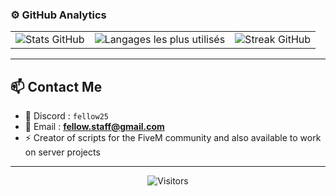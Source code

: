 ### ⚙️ GitHub Analytics

<table>
  <tr>
    <td>
      <img
        src="https://github-readme-stats.vercel.app/api?username=fellow25&theme=dark&hide_border=false&include_all_commits=true&count_private=true"
        alt="Stats GitHub"
      />
    </td>
    <td>
      <img
        src="https://github-readme-stats.vercel.app/api/top-langs/?username=fellow25&theme=dark&hide_border=false&layout=compact&count_private=true"
        alt="Langages les plus utilisés"
      />
    </td>
    <td>
      <img
        src="https://github-readme-streak-stats.herokuapp.com/?user=fellow25&theme=dark&hide_border=false"
        alt="Streak GitHub"
      />
    </td>
  </tr>
</table>

---

## 📫 Contact Me
- 💬 Discord : `fellow25`
- 📧 Email : **fellow.staff@gmail.com**
- ⚡ Creator of scripts for the FiveM community and also available to work on server projects

---

<p align="center">
  <img src="https://visitor-badge.laobi.icu/badge?page_id=fellow25" alt="Visitors">
</p>
